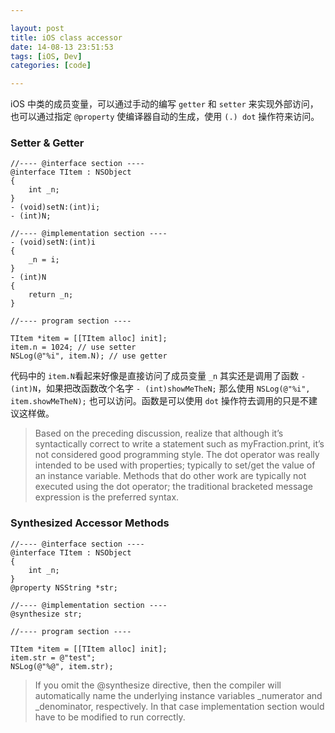 ```yaml
---

layout: post
title: iOS class accessor
date: 14-08-13 23:51:53
tags: [iOS, Dev]
categories: [code]

---
```


iOS 中类的成员变量，可以通过手动的编写 `getter` 和 `setter` 来实现外部访问，也可以通过指定 `@property` 使编译器自动的生成，使用 `(.) dot` 操作符来访问。

### Setter & Getter


```objc
//---- @interface section ----
@interface TItem : NSObject
{
    int _n;
}
- (void)setN:(int)i;
- (int)N;

//---- @implementation section ----
- (void)setN:(int)i
{
    _n = i;
}
- (int)N
{
    return _n;
}

//---- program section ----

TItem *item = [[TItem alloc] init];
item.n = 1024; // use setter
NSLog(@"%i", item.N); // use getter
```
代码中的 `item.N`看起来好像是直接访问了成员变量 `_n` 其实还是调用了函数 `- (int)N`，如果把改函数改个名字 `- (int)showMeTheN;` 那么使用 `NSLog(@"%i", item.showMeTheN);` 也可以访问。函数是可以使用 `dot` 操作符去调用的只是不建议这样做。

> Based on the preceding discussion, realize that although it’s syntactically correct to write a statement such as myFraction.print, it’s not considered good programming style. The dot operator was really intended to be used with properties; typically to set/get the value of an instance variable. Methods that do other work are typically not executed using the dot operator; the traditional bracketed message expression is the preferred syntax.

### Synthesized Accessor Methods


```objc
//---- @interface section ----
@interface TItem : NSObject
{
    int _n;
}
@property NSString *str;

//---- @implementation section ----
@synthesize str;

//---- program section ----

TItem *item = [[TItem alloc] init];
item.str = @"test"; 
NSLog(@"%@", item.str);
```

> If you omit the @synthesize directive, then the compiler will automatically name the underlying instance variables _numerator and _denominator, respectively. In that case implementation section would have to be modified to run correctly.

